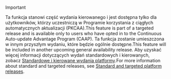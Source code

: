 > [!IMPORTANT]
> <span data-ttu-id="f0857-101">Ta funkcja stanowi część wydania kierowanego i jest dostępna tylko dla użytkowników, którzy uczestniczą w Programie korzystania z ciągłych automatycznych aktualizacji (PKCAA).</span><span class="sxs-lookup"><span data-stu-id="f0857-101">This feature is part of a targeted release and is available only to users who have opted in to the Continuous Auto-update Advantage Program (CAAP).</span></span> <span data-ttu-id="f0857-102">Ta funkcja zostanie umieszczona w innym przyszłym wydaniu, które będzie ogólnie dostępne.</span><span class="sxs-lookup"><span data-stu-id="f0857-102">This feature will be included in another upcoming general availability release.</span></span> <span data-ttu-id="f0857-103">Aby uzyskać więcej informacji dotyczących wydań standardowych i kierowanych, zobacz [Standardowe i kierowane wydania platformy](../get-started/public-preview-releases.md).</span><span class="sxs-lookup"><span data-stu-id="f0857-103">For more information about standard and targeted releases, see [Standard and targeted platform releases](../get-started/public-preview-releases.md).</span></span>
